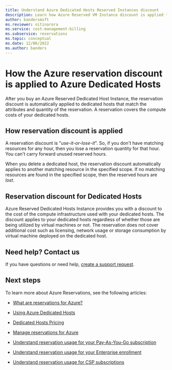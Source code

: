 ```yaml
---
title: Understand Azure Dedicated Hosts Reserved Instances discount
description: Learn how Azure Reserved VM Instance discount is applied to Azure Dedicated Hosts.
author: bandersmsft
ms.reviewer: nitinarora
ms.service: cost-management-billing
ms.subservice: reservations
ms.topic: conceptual
ms.date: 12/06/2022
ms.author: banders
---
```


# How the Azure reservation discount is applied to Azure Dedicated Hosts

After you buy an Azure Reserved Dedicated Host Instance, the reservation
discount is automatically applied to dedicated hosts that match the attributes
and quantity of the reservation. A reservation covers the compute costs of your
dedicated hosts.

## How reservation discount is applied

A reservation discount is "*use-it-or-lose-it*". So, if you don't have matching
resources for any hour, then you lose a reservation quantity for that hour. You
can't carry forward unused reserved hours.

When you delete a dedicated host, the reservation discount automatically applies
to another matching resource in the specified scope. If no matching resources
are found in the specified scope, then the reserved hours are *lost*.

## Reservation discount for Dedicated Hosts

Azure Reserved Dedicated Hosts Instance provides you with a discount to the cost
of the compute infrastructure used with your dedicated hosts. The discount
applies to your dedicated hosts regardless of whether those are being utilized
by virtual machines or not. The reservation does not cover additional cost such
as licensing, network usage or storage consumption by virtual machine deployed
on the dedicated host.

## Need help? Contact us

If you have questions or need help, [create a support
request](https://go.microsoft.com/fwlink/?linkid=2083458).

## Next steps

To learn more about Azure Reservations, see the following articles:

- [What are reservations for Azure?](./save-compute-costs-reservations.md)

- [Using Azure Dedicated Hosts](../../virtual-machines/dedicated-hosts.md)

- [Dedicated Hosts Pricing](https://azure.microsoft.com/pricing/details/virtual-machines/dedicated-host/)

- [Manage reservations for Azure](./manage-reserved-vm-instance.md)

- [Understand reservation usage for your Pay-As-You-Go subscription](./understand-reserved-instance-usage.md)

- [Understand reservation usage for your Enterprise enrollment](./understand-reserved-instance-usage-ea.md)

- [Understand reservation usage for CSP subscriptions](/partner-center/azure-reservations)